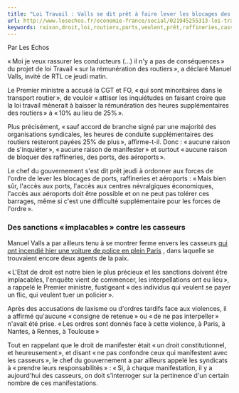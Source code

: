 ```yaml
---
title: "Loi Travail : Valls se dit prêt à faire lever les blocages des ports, raffineries et aéroports"
url: http://www.lesechos.fr/economie-france/social/021945255313-loi-travail-valls-se-dit-pret-a-faire-lever-les-blocages-des-routiers-1223051.php
keywords: raison,droit,loi,routiers,ports,veulent,prêt,raffineries,casseurs,valls,lever,laccès,aéroports,faire,travail,blocages
---
```

Par Les Echos

« Moi je veux rassurer les conducteurs (\...) il n'y a pas de conséquences » du projet de loi Travail « sur la rémunération des routiers », a déclaré Manuel Valls, invité de RTL ce jeudi matin.

Le Premier ministre a accusé la CGT et FO, « qui sont minoritaires dans le transport routier », de vouloir « attiser les inquiétudes en faisant croire que la loi travail mènerait à baisser la rémunération des heures supplémentaires des routiers » à « 10% au lieu de 25% ».

Plus précisément, « sauf accord de branche signé par une majorité des organisations syndicales, les heures de conduite supplémentaires des routiers resteront payées 25% de plus », affirme-t-il. Donc : « aucune raison de s'inquiéter », « aucune raison de manifester » et surtout « aucune raison de bloquer des raffineries, des ports, des aéroports ».

Le chef du gouvernement s'est dit prêt jeudi à ordonner aux forces de l'ordre de lever les blocages de ports, raffineries et aéroports : « Mais bien sûr, l'accès aux ports, l'accès aux centres névralgiques économiques, l'accès aux aéroports doit être possible et on ne peut pas tolérer ces barrages, même si c'est une difficulté supplémentaire pour les forces de l'ordre ».

### Des sanctions « implacables » contre les casseurs

Manuel Valls a par ailleurs tenu à se montrer ferme envers les casseurs [qui ont incendié hier une voiture de police en plein Paris](http://www.lesechos.fr/politique-societe/societe/021937329948-loi-travail-manifestations-sous-tension-1222460.php) , dans laquelle se trouvaient encore deux agents de la paix.

« L'Etat de droit est notre bien le plus précieux et les sanctions doivent être implacables, l'enquête vient de commencer, les interpellations ont eu lieu », a rappelé le Premier ministre, fustigeant « des individus qui veulent se payer un flic, qui veulent tuer un policier ».

Après des accusations de laxisme ou d'ordres tardifs face aux violences, il a affirmé qu'aucune « consigne de retenue » ou « de ne pas interpeller » n'avait été prise. « Les ordres sont donnés face à cette violence, à Paris, à Nantes, à Rennes, à Toulouse »

Tout en rappelant que le droit de manifester était « un droit constitutionnel, et heureusement », et disant « ne pas confondre ceux qui manifestent avec les casseurs », le chef du gouvernement a par ailleurs appelé les syndicats à « prendre leurs responsabilités » : « Si, à chaque manifestation, il y a aujourd'hui des casseurs, on doit s'interroger sur la pertinence d'un certain nombre de ces manifestations.
